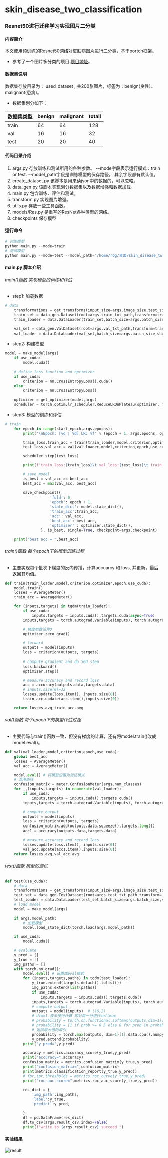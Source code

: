 # skin_disease_two_classification
### Resnet50进行迁移学习实现图片二分类

#### 内容简介
本文使用预训练的Resnet50网络对皮肤病图片进行二分类，基于portch框架。
- 参考了一个图片多分类的项目:[项目地址](https://github.com/ikkyu-wen/huawei-garbage)。


#### 数据集说明
数据集存放目录为： used_dataset , 共200张图片，标签为：benign(良性）、malignant(患病)。

- 数据集划分如下：
 
数据集类型    | benign | malignant | totall
-------- | ---- | ------- | -----
train  |  64 | 64 | 128 
val  |  16 |  16 |  32
test  |  20 | 20 | 40

#### 代码目录介绍
1. args.py  存放训练和测试所用的各种参数。
	  --mode字段表示运行模式：train or test. 
	  --model_path字段是训练模型的保存路径。
	  其余字段都有默认值。
2. create_dataset.py 该脚本是用来读json中的数据的，可以忽略。
3. data_gen.py 该脚本实现划分数据集以及数据增强和数据加载。
4. main.py 包含训练、评估和测试。
5. transform.py 实现图片增强。
6. utils.py 存放一些工具函数。
7. models/Res.py 是重写的ResNet各种类型的网络。
8. checkpoints 保存模型

#### 运行命令

```python
# 训练模型
python main.py --mode=train
# 测试模型
python main.py --mode=test --model_path='/home/rog/桌面/skin_disease_two_classification-master/skin_two_classification/checkpoints/model_16_7165_10000.pth'   
```

#### main.py 脚本介绍
###### main()函数 实现模型的训练和评估
 -  step1: 加载数据 
```python
# data
    transformations = get_transforms(input_size=args.image_size,test_size=args.image_size)
    train_set = data_gen.Dataset(root=args.train_txt_path,transform=transformations['val_train'])
    train_loader = data.DataLoader(train_set,batch_size=args.batch_size,shuffle=True)

    val_set = data_gen.ValDataset(root=args.val_txt_path,transform=transformations['val_test'])
    val_loader = data.DataLoader(val_set,batch_size=args.batch_size,shuffle=False)
```
   -  step2: 构建模型

```python
model = make_model(args)
    if use_cuda:
        model.cuda()
    
    # define loss function and optimizer
    if use_cuda:
        criterion = nn.CrossEntropyLoss().cuda()
    else:
        criterion = nn.CrossEntropyLoss()
	
    optimizer = get_optimizer(model,args)
    scheduler = torch.optim.lr_scheduler.ReduceLROnPlateau(optimizer, mode='min', factor=0.2, patience=5, verbose=False)
```
- step3: 模型的训练和评估
   
```python
# train
    for epoch in range(start_epoch,args.epochs):
        print('\nEpoch: [%d | %d] LR: %f' % (epoch + 1, args.epochs, optimizer.param_groups[0]['lr']))

        train_loss,train_acc = train(train_loader,model,criterion,optimizer,epoch,use_cuda)
        test_loss,val_acc = val(val_loader,model,criterion,epoch,use_cuda)

        scheduler.step(test_loss)

        print(f'train_loss:{train_loss}\t val_loss:{test_loss}\t train_acc:{train_acc} \t val_acc:{val_acc}')

        # save_model
        is_best = val_acc >= best_acc
        best_acc = max(val_acc, best_acc)

        save_checkpoint({
                    'fold': 0,
                    'epoch': epoch + 1,
                    'state_dict': model.state_dict(),
                    'train_acc':train_acc,
                    'acc': val_acc,
                    'best_acc': best_acc,
                    'optimizer' : optimizer.state_dict(),
                }, is_best, single=True, checkpoint=args.checkpoint)

    print("best acc = ",best_acc)

```

###### train()函数 每个epoch下的模型训练过程
- 主要实现每个批次下梯度的反向传播，计算accuarcy 和 loss, 并更新，最后返回其均值。

```python
def train(train_loader,model,criterion,optimizer,epoch,use_cuda):
    model.train()
    losses = AverageMeter()
    train_acc = AverageMeter()

    for (inputs,targets) in tqdm(train_loader):
        if use_cuda:
            inputs,targets = inputs.cuda(),targets.cuda(async=True)
        inputs,targets = torch.autograd.Variable(inputs), torch.autograd.Variable(targets)

        # 梯度参数设为0
        optimizer.zero_grad()

        # forward
        outputs = model(inputs)
        loss = criterion(outputs, targets)
        
        # compute gradient and do SGD step
        loss.backward()
        optimizer.step()

        # measure accuracy and record loss
        acc = accuracy(outputs.data,targets.data)
        # inputs.size(0)=32
        losses.update(loss.item(), inputs.size(0))
        train_acc.update(acc.item(),inputs.size(0))

    return losses.avg,train_acc.avg
```
###### val()函数 每个epoch下的模型评估过程
- 主要代码与train()函数一致，但没有梯度的计算，还有将model.train()改成model.eval()。

```python
def val(val_loader,model,criterion,epoch,use_cuda):
    global best_acc
    losses = AverageMeter()
    val_acc = AverageMeter()

    model.eval() # 将模型设置为验证模式
    # 混淆矩阵
    confusion_matrix = meter.ConfusionMeter(args.num_classes)
    for _,(inputs,targets) in enumerate(val_loader):
        if use_cuda:
            inputs,targets = inputs.cuda(),targets.cuda()
        inputs,targets = torch.autograd.Variable(inputs), torch.autograd.Variable(targets)

        # compute output
        outputs = model(inputs)
        loss = criterion(outputs, targets)
        confusion_matrix.add(outputs.data.squeeze(),targets.long())
        acc1 = accuracy(outputs.data,targets.data)

        # measure accuracy and record loss
        losses.update(loss.item(), inputs.size(0))
        val_acc.update(acc1.item(),inputs.size(0))
    return losses.avg,val_acc.avg
```

###### test()函数 模型的测试

```python
def test(use_cuda):
    # data
    transformations = get_transforms(input_size=args.image_size,test_size=args.image_size)
    test_set = data_gen.TestDataset(root=args.test_txt_path,transform= transformations['test'])
    test_loader = data.DataLoader(test_set,batch_size=args.batch_size,shuffle=False)
    # load model
    model = make_model(args)
    
    if args.model_path:
        # 加载模型
        model.load_state_dict(torch.load(args.model_path))

    if use_cuda:
        model.cuda()

    # evaluate
    y_pred = []
    y_true = []
    img_paths = []
    with torch.no_grad():
        model.eval() # 设置成eval模式
        for (inputs,targets,paths) in tqdm(test_loader):
            y_true.extend(targets.detach().tolist())
            img_paths.extend(list(paths))
            if use_cuda:
                inputs,targets = inputs.cuda(),targets.cuda()
            inputs,targets = torch.autograd.Variable(inputs), torch.autograd.Variable(targets)
            # compute output
            outputs = model(inputs)  # (16,2)
            # dim=1 表示按行计算 即对每一行进行softmax
            # probability = torch.nn.functional.softmax(outputs,dim=1)[:,1].tolist()
            # probability = [1 if prob >= 0.5 else 0 for prob in probability]
            # 返回最大值的索引
            probability = torch.max(outputs, dim=1)[1].data.cpu().numpy().squeeze()
            y_pred.extend(probability)
        print("y_pred=",y_pred)

        accuracy = metrics.accuracy_score(y_true,y_pred)
        print("accuracy=",accuracy)
        confusion_matrix = metrics.confusion_matrix(y_true,y_pred)
        print("confusion_matrix=",confusion_matrix)
        print(metrics.classification_report(y_true,y_pred))
        # fpr,tpr,thresholds = metrics.roc_curve(y_true,y_pred)
        print("roc-auc score=",metrics.roc_auc_score(y_true,y_pred))
    
        res_dict = {
            'img_path':img_paths,
            'label':y_true,
            'predict':y_pred,

        }
        df = pd.DataFrame(res_dict)
        df.to_csv(args.result_csv,index=False)
        print(f"write to {args.result_csv} succeed ")
```
#### 实验结果
![result](https://img-blog.csdnimg.cn/20191124183216425.png?x-oss-process=image/watermark,type_ZmFuZ3poZW5naGVpdGk,shadow_10,text_aHR0cHM6Ly9ibG9nLmNzZG4ubmV0L3FxXzI4MjI4NjA1,size_16,color_FFFFFF,t_70)

